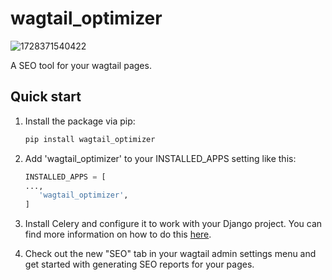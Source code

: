 wagtail_optimizer
================

![1728371540422](github.com/Nigel2392/wagtail_optimizer/.github/images/README/1728371540422.png)

A SEO tool for your wagtail pages.

Quick start
-----------

1. Install the package via pip:

   ```bash
   pip install wagtail_optimizer
   ```

2. Add 'wagtail_optimizer' to your INSTALLED_APPS setting like this:

    ```python
    INSTALLED_APPS = [
    ...,
       'wagtail_optimizer',
    ]
    ```

3. Install Celery and configure it to work with your Django project.
   You can find more information on how to do this [here](http://docs.celeryproject.org/en/latest/django/index.html).

4. Check out the new "SEO" tab in your wagtail admin settings menu and get started with generating SEO reports for your pages.
